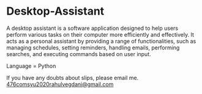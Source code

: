 # Desktop-Assistant
A desktop assistant is a software application designed to help users perform various tasks on their computer more efficiently and effectively. It acts as a personal assistant by providing a range of functionalities, such as managing schedules, setting reminders, handling emails, performing searches, and executing commands based on user input.

Language = Python

If you have any doubts about slips, please email me. 476comsyu2020rahulvegdani@gmail.com
